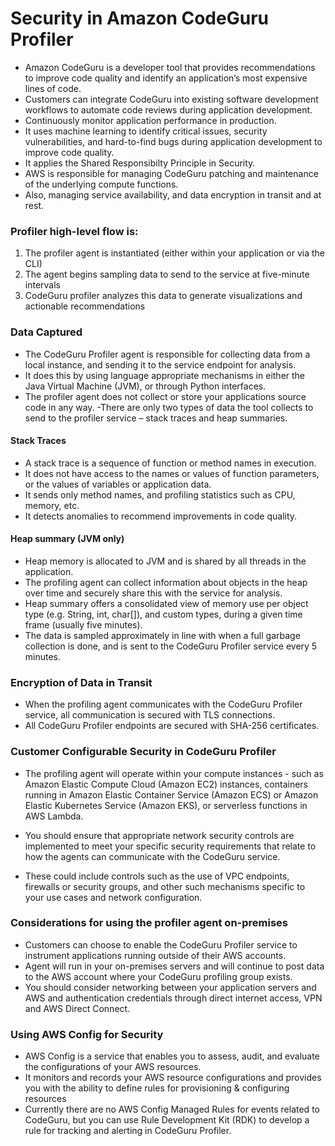 
# Security in Amazon CodeGuru Profiler

- Amazon CodeGuru is a developer tool that provides recommendations to improve code quality and identify an application’s most expensive lines of code. 
- Customers can integrate CodeGuru into existing software development workflows to automate code reviews during application development. 
- Continuously monitor application performance in production. 
- It uses machine learning to identify critical issues, security vulnerabilities, and hard-to-find bugs during application development to improve code quality.
- It applies the Shared Responsibilty Principle in Security. 
- AWS is responsible for managing CodeGuru patching and maintenance of the underlying compute functions. 
- Also, managing service availability, and data encryption in transit and at rest.


### Profiler high-level flow is:
 1. The profiler agent is instantiated (either within your application or via the CLI)
 2. The agent begins sampling data to send to the service at five-minute intervals
 3. CodeGuru profiler analyzes this data to generate visualizations and actionable recommendations


### Data Captured 
- The CodeGuru Profiler agent is responsible for collecting data from a local instance, and sending it to the service endpoint for analysis.
- It does this by using language appropriate mechanisms in either the Java Virtual Machine (JVM), or through Python interfaces.
- The profiler agent does not collect or store your applications source code in any way.
-There are only two types of data the tool collects to send to the profiler service – stack traces and heap summaries.

#### Stack Traces
- A stack trace is a sequence of function or method names in execution. 
- It does not have access to the names or values of function parameters, or the values of variables or application data.
- It sends only method names, and profiling statistics such as CPU, memory, etc. 
- It detects anomalies to recommend improvements in code quality. 

#### Heap summary (JVM only) 
- Heap memory is allocated to JVM and is shared by all threads in the application.
- The profiling agent can collect information about objects in the heap over time and securely share this with the service for analysis.
- Heap summary offers a consolidated view of memory use per object type (e.g. String, int, char[]), and custom types, during a given time frame (usually five minutes). 
- The data is sampled approximately in line with when a full garbage collection is done, and is sent to the CodeGuru Profiler service every 5 minutes. 


### Encryption of Data in Transit
-  When the profiling agent communicates with the CodeGuru Profiler service, all communication is secured with TLS connections. 
-  All CodeGuru Profiler endpoints are secured with SHA-256 certificates. 


### Customer Configurable Security in CodeGuru Profiler
- The profiling agent will operate within your compute instances - such as Amazon Elastic Compute Cloud (Amazon EC2) instances, containers running in Amazon Elastic Container Service (Amazon ECS) or Amazon Elastic Kubernetes Service (Amazon EKS), or serverless functions in AWS Lambda.

- You should ensure that appropriate network security controls are implemented to meet your specific security requirements that relate to how the agents can communicate with the CodeGuru service.

- These could include controls such as the use of VPC endpoints, firewalls or security groups, and other such mechanisms specific to your use cases and network configuration. 


### Considerations for using the profiler agent on-premises
- Customers can choose to enable the CodeGuru Profiler service to instrument applications running outside of their AWS accounts. 
- Agent will run in your on-premises servers and will continue to post data to the AWS account where your CodeGuru profiling group exists. 
- You should consider networking between your application servers and AWS and authentication credentials through direct internet access, VPN and AWS Direct Connect. 

### Using AWS Config for Security 
- AWS Config is a service that enables you to assess, audit, and evaluate the configurations of your AWS resources.
- It monitors and records your AWS resource configurations and provides you with the ability to define rules for provisioning & configuring resources
- Currently there are no AWS Config Managed Rules for events related to CodeGuru, but you can use Rule Development Kit (RDK) to develop a rule for tracking and alerting in CodeGuru Profiler. 


